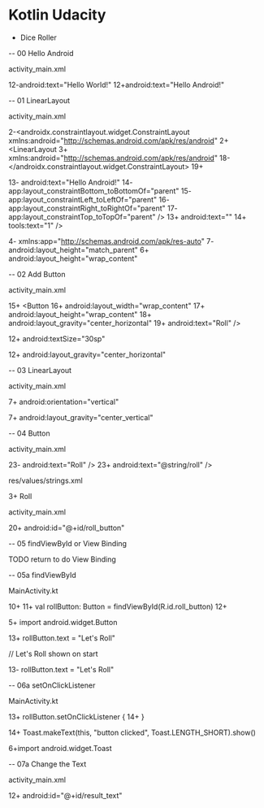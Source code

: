 # Kotlin Udacity

- Dice Roller

-- 00 Hello Android

activity_main.xml

12-android:text="Hello World!"
12+android:text="Hello Android!"


-- 01 LinearLayout

activity_main.xml

2-<androidx.constraintlayout.widget.ConstraintLayout xmlns:android="http://schemas.android.com/apk/res/android"
2+<LinearLayout
3+    xmlns:android="http://schemas.android.com/apk/res/android"
18-</androidx.constraintlayout.widget.ConstraintLayout>
19+</LinearLayout>

13-    android:text="Hello Android!"
14-    app:layout_constraintBottom_toBottomOf="parent"
15-    app:layout_constraintLeft_toLeftOf="parent"
16-    app:layout_constraintRight_toRightOf="parent"
17-    app:layout_constraintTop_toTopOf="parent" />
13+    android:text=""
14+    tools:text="1" />

4-    xmlns:app="http://schemas.android.com/apk/res-auto"
7-    android:layout_height="match_parent"
6+    android:layout_height="wrap_content"


-- 02 Add Button

activity_main.xml

15+    <Button
16+        android:layout_width="wrap_content"
17+        android:layout_height="wrap_content"
18+        android:layout_gravity="center_horizontal"
19+        android:text="Roll" />

12+        android:textSize="30sp"

12+        android:layout_gravity="center_horizontal"


-- 03 LinearLayout

activity_main.xml

7+    android:orientation="vertical"

7+    android:layout_gravity="center_vertical"


-- 04 Button

activity_main.xml

23-        android:text="Roll" />
23+        android:text="@string/roll" />


res/values/strings.xml

3+    <string name="roll">Roll</string>


activity_main.xml

20+        android:id="@+id/roll_button"


-- 05 findViewById or View Binding

TODO return to do View Binding

-- 05a findViewById

MainActivity.kt

10+
11+    val rollButton: Button = findViewById(R.id.roll_button)
12+

5+    import android.widget.Button

13+    rollButton.text = "Let's Roll"

// Let's Roll shown on start

13-    rollButton.text = "Let's Roll"


-- 06a setOnClickListener

MainActivity.kt

13+        rollButton.setOnClickListener {
14+        }

14+            Toast.makeText(this, "button clicked", Toast.LENGTH_SHORT).show()

6+import android.widget.Toast

-- 07a Change the Text

activity_main.xml

12+        android:id="@+id/result_text"

